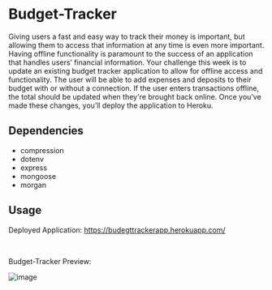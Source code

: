 # Budget-Tracker
Giving users a fast and easy way to track their money is important, but allowing them to access that information at any time is even more important. Having offline functionality is paramount to the success of an application that handles users’ financial information.  Your challenge this week is to update an existing budget tracker application to allow for offline access and functionality. The user will be able to add expenses and deposits to their budget with or without a connection. If the user enters transactions offline, the total should be updated when they're brought back online. Once you’ve made these changes, you’ll deploy the application to Heroku.

## Dependencies
* compression
* dotenv
* express
* mongoose
* morgan

## Usage
Deployed Application: https://budegttrackerapp.herokuapp.com/

<br/>

Budget-Tracker Preview: <br/>

![image](https://user-images.githubusercontent.com/100250064/187071374-8c2ace2f-217c-443f-aaf3-7b20b6586641.png)
